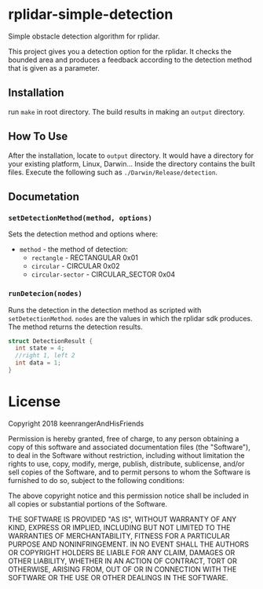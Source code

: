 # rplidar-simple-detection
Simple obstacle detection algorithm for rplidar.

This project gives you a detection option for the rplidar. It checks the bounded area and produces a feedback according to the detection method that is given as a parameter. 

## Installation
run ```make``` in root directory. The build results in making an ```output``` directory.

## How To Use
After the installation, locate to ```output``` directory. It would have a directory for your existing platform, Linux, Darwin... Inside the directory contains the built files. Execute the following such as ```./Darwin/Release/detection```.

## Documetation

### `setDetectionMethod(method, options)`

Sets the detection method and options where:
- `method` - the method of detection:
  - `rectangle` - RECTANGULAR 0x01
  - `circular` - CIRCULAR 0x02
  - `circular-sector` - CIRCULAR_SECTOR 0x04

### `runDetecion(nodes)`

Runs the detection in the detection method as scripted with ```setDetectionMethod```. ```nodes``` are the values in which the rplidar sdk produces. The method returns the detection results.
``` c
struct DetectionResult {
  int state = 4;
  //right 1, left 2
  int data = 1;
}
```

# License

Copyright 2018 keenrangerAndHisFriends

Permission is hereby granted, free of charge, to any person obtaining a copy of this software and associated documentation files (the "Software"), to deal in the Software without restriction, including without limitation the rights to use, copy, modify, merge, publish, distribute, sublicense, and/or sell copies of the Software, and to permit persons to whom the Software is furnished to do so, subject to the following conditions:

The above copyright notice and this permission notice shall be included in all copies or substantial portions of the Software.

THE SOFTWARE IS PROVIDED "AS IS", WITHOUT WARRANTY OF ANY KIND, EXPRESS OR IMPLIED, INCLUDING BUT NOT LIMITED TO THE WARRANTIES OF MERCHANTABILITY, FITNESS FOR A PARTICULAR PURPOSE AND NONINFRINGEMENT. IN NO EVENT SHALL THE AUTHORS OR COPYRIGHT HOLDERS BE LIABLE FOR ANY CLAIM, DAMAGES OR OTHER LIABILITY, WHETHER IN AN ACTION OF CONTRACT, TORT OR OTHERWISE, ARISING FROM, OUT OF OR IN CONNECTION WITH THE SOFTWARE OR THE USE OR OTHER DEALINGS IN THE SOFTWARE.

  
